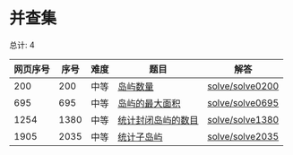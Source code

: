 # 并查集

<!--- table -->

总计: 4

| 网页序号 | 序号 | 难度 | 题目                                                                             | 解答                                  |
| -------- | ---- | ---- | -------------------------------------------------------------------------------- | ------------------------------------- |
| 200      | 200  | 中等 | [岛屿数量](https://leetcode-cn.com/problems/number-of-islands/)                  | [solve/solve0200](../solve/solve0200) |
| 695      | 695  | 中等 | [岛屿的最大面积](https://leetcode-cn.com/problems/max-area-of-island/)           | [solve/solve0695](../solve/solve0695) |
| 1254     | 1380 | 中等 | [统计封闭岛屿的数目](https://leetcode-cn.com/problems/number-of-closed-islands/) | [solve/solve1380](../solve/solve1380) |
| 1905     | 2035 | 中等 | [统计子岛屿](https://leetcode-cn.com/problems/count-sub-islands/)                | [solve/solve2035](../solve/solve2035) |
